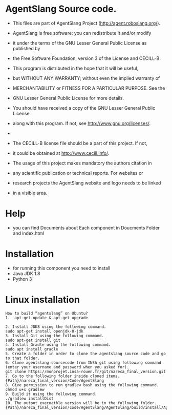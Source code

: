 # AgentSlang Source code.
 * This files are part of AgentSlang Project (http://agent.roboslang.org/).

 * AgentSlang is free software: you can redistribute it and/or modify
 * it under the terms of the GNU Lesser General Public License as published by
 * the Free Software Foundation, version 3 of the License and CECILL-B.
 
 * This program is distributed in the hope that it will be useful,
 * but WITHOUT ANY WARRANTY; without even the implied warranty of
 * MERCHANTABILITY or FITNESS FOR A PARTICULAR PURPOSE. See the
 * GNU Lesser General Public License for more details.
 
 * You should have received a copy of the GNU Lesser General Public License
 * along with this program. If not, see <http://www.gnu.org/licenses/>.
 *
 * The CECILL-B license file should be a part of this project. If not,
 * it could be obtained at  <http://www.cecill.info/>.
 
 * The usage of this project makes mandatory the authors citation in
 * any scientific publication or technical reports. For websites or
 * research projects the AgentSlang website and logo needs to be linked
 * in a visible area. 
 


# Help
 * you can find Documents about Each component in Doucments Folder and index.html

# Installation
 * for running this component you need to install 
 * Java JDK 1.8 
 * Python 3
 
 
# Linux installation
	How to build “agentslang” on Ubuntu? 
	1.	apt-get update & apt-get upgrade

	2. Install JDK8 using the following command. 
	sudo apt-get install openjdk-8-jdk
	3. Install Git using the following command.
	sudo apt-get install git
	4. Install Gradle using the following command.
	sudo apt install gradle
	5. Create a folder in order to clone the agentslang source code and go to that folder.
	6. Clone agentslang sourcecode from INSA git using following command (enter your username and password when you asked for).
	git clone https://monprojet.insa-rouen.fr/git/nareca_final_version.git
	7. Go to the following folder inside cloned items.
	{Path}/nareca_final_version/Code/AgentSlang
	8. Give permission to run gradlew bash using the following command.
	chmod u+x gradlew
	9. Build it using the following command.
	./gradlew installDist 
	10. The output execuatble version will be in the following folder.
	{Path}/nareca_final_version/code/AgentSlang/AgentSlang/build/install/AgentSlang


 